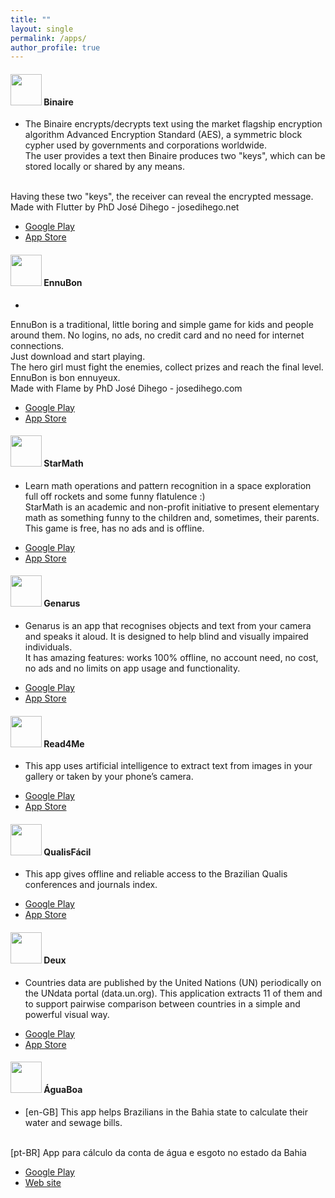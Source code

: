 ```yaml
---
title: ""
layout: single
permalink: /apps/
author_profile: true
---
```


<link rel="stylesheet" href="{{ '/assets/css/custom.css' | relative_url }}">


#### <img src="{{ '/assets/images/binaire.png' | relative_url }}" width="50" height="50"/> **Binaire**
- <span class="general-title-medium">The Binaire encrypts/decrypts text using the market flagship encryption algorithm Advanced Encryption Standard (AES), a symmetric block cypher used by governments and corporations worldwide.<br>
The user provides a text then Binaire produces two "keys", which can be stored locally or shared by any means.
<br>
Having these two "keys", the receiver can reveal the encrypted message.
<br>
Made with Flutter by PhD José Dihego - josedihego.net
<br></span>
<ul>
  <li>
    <a href="https://play.google.com/store/apps/details?id=net.josedihego.binaire" target="_blank" rel="noopener noreferrer">
      <i class="fab fa-google-play"></i> Google Play
    </a>
  </li>
  <li>
    <a href="https://apps.apple.com/br/app/binaire/id6450267197?l=en" target="_blank" rel="noopener noreferrer">
      <i class="fab fa-apple"></i> App Store
    </a>
  </li>
</ul>

####  <img src="{{ '/assets/images/ennubon.png' | relative_url }}" width="50" height="50"/> **EnnuBon**
- <span class="general-title-medium">
EnnuBon is a traditional, little boring and simple game for kids and people around them.  No logins, no ads, no credit card and no need for internet connections. <br>Just download and start playing. <br>The hero girl must fight the enemies, collect prizes and reach the final level. EnnuBon is bon ennuyeux.<br>
Made with Flame by PhD José Dihego - josedihego.com
<ul>
  <li>
    <a href="https://play.google.com/store/apps/details?id=com.josedihego.something" target="_blank" rel="noopener noreferrer">
      <i class="fab fa-google-play"></i> Google Play
    </a>
  </li>
  <li>
    <a href="https://apps.apple.com/app/ennubon/id1664292269" target="_blank" rel="noopener noreferrer">
      <i class="fab fa-apple"></i> App Store
    </a>
  </li>
</ul>
  

#### <img src="{{ '/assets/images/starmath.png' | relative_url }}" width="50" height="50"/> **StarMath**
- <span class="general-title-medium">Learn math operations and pattern recognition in a space exploration full off rockets and some funny flatulence :) <br>StarMath is an academic and non-profit initiative to present elementary math as something funny to the children and, sometimes, their parents. This game is free, has no ads and is offline.
</span>
<ul>
  <li>
    <a href="https://play.google.com/store/apps/details?id=com.josedihego.valu&pcampaignid=pcampaignidMKT-Other-global-all-co-prtnr-py-PartBadge-Mar2515-1" target="_blank" rel="noopener noreferrer">
      <i class="fab fa-google-play"></i> Google Play
    </a>
  </li>
  <li>
    <a href="https://apps.apple.com/app/id1612324183?itsct=apps_box_badge&itscg=30200" target="_blank" rel="noopener noreferrer">
      <i class="fab fa-apple"></i> App Store
    </a>
  </li>
</ul>

#### <img src="{{ '/assets/images/genarus.png' | relative_url }}" width="50" height="50"/> **Genarus**
- <span class="general-title-medium"> Genarus is an app that recognises objects and text from your camera and speaks it aloud. It is designed to help blind and visually impaired individuals.<br> It has amazing features: works 100% offline, no account need, no cost, no ads and no limits on app usage and functionality.
</span>
<ul>
  <li>
    <a href="https://play.google.com/store/apps/details?id=josedihego.plus" target="_blank" rel="noopener noreferrer">
      <i class="fab fa-google-play"></i> Google Play
    </a>
  </li>
  <li>
    <a href="https://apps.apple.com/us/app/dina/id1540129033?itsct=apps_box_badge&itscg=30200" target="_blank" rel="noopener noreferrer">
      <i class="fab fa-apple"></i> App Store
    </a>
  </li>
</ul>



#### <img src="{{ '/assets/images/read4me.png' | relative_url }}" width="50" height="50"/> **Read4Me**
- <span class="general-title-medium">This app uses artificial intelligence to extract text from images in your gallery or taken by your phone’s camera.
</span>
<ul>
  <li>
    <a href="https://play.google.com/store/apps/details?id=josedihego.yeux&pcampaignid=pcampaignidMKT-Other-global-all-co-prtnr-py-PartBadge-Mar2515-1" target="_blank" rel="noopener noreferrer">
      <i class="fab fa-google-play"></i> Google Play
    </a>
  </li>
  <li>
    <a href="https://apps.apple.com/us/app/read4me/id1536944507?itsct=apps_box_badge&itscg=30200" target="_blank" rel="noopener noreferrer">
      <i class="fab fa-apple"></i> App Store
    </a>
  </li>
</ul>

#### <img src="{{ '/assets/images/qualisfacil.png' | relative_url }}" width="50" height="50"/> **QualisFácil**
- <span class="general-title-medium">This app gives offline and reliable access to the Brazilian Qualis conferences and journals index.
</span>
<ul>
  <li>
    <a href="https://play.google.com/store/apps/details?id=josedihego.qualis&hl=pt" target="_blank" rel="noopener noreferrer">
      <i class="fab fa-google-play"></i> Google Play
    </a>
  </li>
  <li>
    <a href="https://apps.apple.com/br/app/qualisfacil/id1582832082?itsct=apps_box_badge&itscg=30200" target="_blank" rel="noopener noreferrer">
      <i class="fab fa-apple"></i> App Store
    </a>
  </li>
</ul>


#### <img src="{{ '/assets/images/deux.jpg' | relative_url }}" width="50" height="50"/> **Deux**
- <span class="general-title-medium">Countries data are published by the United Nations (UN) periodically on the UNdata portal (data.un.org). This application extracts 11 of them and to support pairwise comparison between countries in a simple and powerful visual way.
</span>
<ul>
  <li>
    <a href="https://play.google.com/store/apps/details?id=josedihego.deux&pcampaignid=pcampaignidMKT-Other-global-all-co-prtnr-py-PartBadge-Mar2515-1" target="_blank" rel="noopener noreferrer">
      <i class="fab fa-google-play"></i> Google Play
    </a>
  </li>
  <li>
    <a href="https://apps.apple.com/app/deux/id1533911323?itsct=apps_box_badge&itscg=30200" target="_blank" rel="noopener noreferrer">
      <i class="fab fa-apple"></i> App Store
    </a>
  </li>
</ul>

#### <img src="{{ '/assets/images/aguaboa.png' | relative_url }}" width="50" height="50"/> **ÁguaBoa**
- <span class="general-title-medium">[en-GB] This app helps Brazilians in the Bahia state to calculate their water and sewage bills.
<br>
[pt-BR] App para cálculo da conta de água e esgoto no estado da Bahia
</span>
<ul>
  <li>
    <a href="https://play.google.com/store/apps/details?id=com.josedihego.agua_boa&pcampaignid=pcampaignidMKT-Other-global-all-co-prtnr-py-PartBadge-Mar2515-1" target="_blank" rel="noopener noreferrer">
      <i class="fab fa-google-play"></i> Google Play
    </a>
  </li>
  <li>
    <a href="https://agua-boa-agora.web.app/#/">
      <i class="fas fa-fw fa-link"></i> Web site
    </a>
  </li>
</ul>